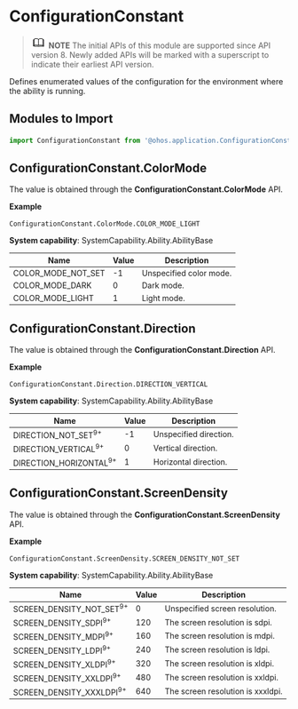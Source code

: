 # ConfigurationConstant

> ![icon-note.gif](public_sys-resources/icon-note.gif) **NOTE**
> The initial APIs of this module are supported since API version 8. Newly added APIs will be marked with a superscript to indicate their earliest API version.


Defines enumerated values of the configuration for the environment where the ability is running.


## Modules to Import

  
```js
import ConfigurationConstant from '@ohos.application.ConfigurationConstant';
```


## ConfigurationConstant.ColorMode

The value is obtained through the **ConfigurationConstant.ColorMode** API.

**Example**

```
ConfigurationConstant.ColorMode.COLOR_MODE_LIGHT
```

**System capability**: SystemCapability.Ability.AbilityBase

| Name| Value| Description| 
| -------- | -------- | -------- |
| COLOR_MODE_NOT_SET | -1 | Unspecified color mode.| 
| COLOR_MODE_DARK | 0 | Dark mode.| 
| COLOR_MODE_LIGHT | 1 | Light mode.| 


## ConfigurationConstant.Direction

The value is obtained through the **ConfigurationConstant.Direction** API.

**Example**

```
ConfigurationConstant.Direction.DIRECTION_VERTICAL
```

**System capability**: SystemCapability.Ability.AbilityBase

| Name| Value| Description| 
| -------- | -------- | -------- |
| DIRECTION_NOT_SET<sup>9+</sup> | -1 | Unspecified direction.| 
| DIRECTION_VERTICAL<sup>9+</sup> | 0 | Vertical direction.| 
| DIRECTION_HORIZONTAL<sup>9+</sup> | 1 | Horizontal direction.| 


## ConfigurationConstant.ScreenDensity

The value is obtained through the **ConfigurationConstant.ScreenDensity** API.

**Example**

```
ConfigurationConstant.ScreenDensity.SCREEN_DENSITY_NOT_SET
```

**System capability**: SystemCapability.Ability.AbilityBase

| Name| Value| Description| 
| -------- | -------- | -------- |
| SCREEN_DENSITY_NOT_SET<sup>9+</sup> | 0 | Unspecified screen resolution.| 
| SCREEN_DENSITY_SDPI<sup>9+</sup> | 120 | The screen resolution is sdpi.| 
| SCREEN_DENSITY_MDPI<sup>9+</sup> | 160 | The screen resolution is mdpi.| 
| SCREEN_DENSITY_LDPI<sup>9+</sup> | 240 | The screen resolution is ldpi.| 
| SCREEN_DENSITY_XLDPI<sup>9+</sup> | 320 | The screen resolution is xldpi.| 
| SCREEN_DENSITY_XXLDPI<sup>9+</sup> | 480 | The screen resolution is xxldpi.| 
| SCREEN_DENSITY_XXXLDPI<sup>9+</sup> | 640 | The screen resolution is xxxldpi.| 
